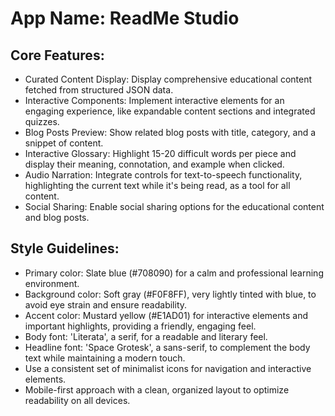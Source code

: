 # **App Name**: ReadMe Studio

## Core Features:

- Curated Content Display: Display comprehensive educational content fetched from structured JSON data.
- Interactive Components: Implement interactive elements for an engaging experience, like expandable content sections and integrated quizzes.
- Blog Posts Preview: Show related blog posts with title, category, and a snippet of content.
- Interactive Glossary: Highlight 15-20 difficult words per piece and display their meaning, connotation, and example when clicked.
- Audio Narration: Integrate controls for text-to-speech functionality, highlighting the current text while it's being read, as a tool for all content.
- Social Sharing: Enable social sharing options for the educational content and blog posts.

## Style Guidelines:

- Primary color: Slate blue (#708090) for a calm and professional learning environment.
- Background color: Soft gray (#F0F8FF), very lightly tinted with blue, to avoid eye strain and ensure readability.
- Accent color: Mustard yellow (#E1AD01) for interactive elements and important highlights, providing a friendly, engaging feel.
- Body font: 'Literata', a serif, for a readable and literary feel.
- Headline font: 'Space Grotesk', a sans-serif, to complement the body text while maintaining a modern touch.
- Use a consistent set of minimalist icons for navigation and interactive elements.
- Mobile-first approach with a clean, organized layout to optimize readability on all devices.